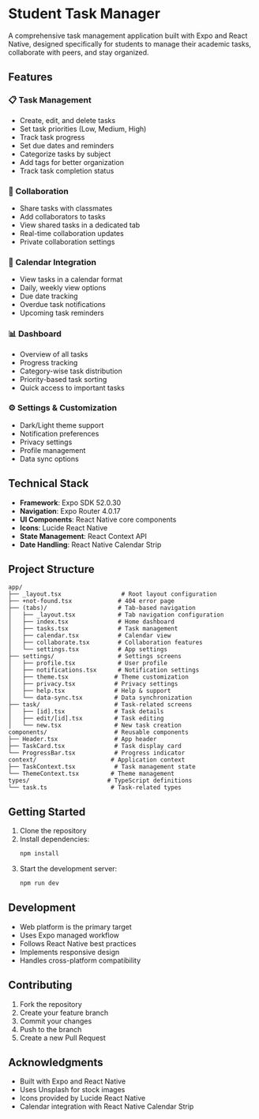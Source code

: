 # Student Task Manager

A comprehensive task management application built with Expo and React Native, designed specifically for students to manage their academic tasks, collaborate with peers, and stay organized.

## Features

### 📋 Task Management
- Create, edit, and delete tasks
- Set task priorities (Low, Medium, High)
- Track task progress
- Set due dates and reminders
- Categorize tasks by subject
- Add tags for better organization
- Track task completion status

### 👥 Collaboration
- Share tasks with classmates
- Add collaborators to tasks
- View shared tasks in a dedicated tab
- Real-time collaboration updates
- Private collaboration settings

### 📅 Calendar Integration
- View tasks in a calendar format
- Daily, weekly view options
- Due date tracking
- Overdue task notifications
- Upcoming task reminders

### 📊 Dashboard
- Overview of all tasks
- Progress tracking
- Category-wise task distribution
- Priority-based task sorting
- Quick access to important tasks

### ⚙️ Settings & Customization
- Dark/Light theme support
- Notification preferences
- Privacy settings
- Profile management
- Data sync options

## Technical Stack

- **Framework**: Expo SDK 52.0.30
- **Navigation**: Expo Router 4.0.17
- **UI Components**: React Native core components
- **Icons**: Lucide React Native
- **State Management**: React Context API
- **Date Handling**: React Native Calendar Strip

## Project Structure

```
app/
├── _layout.tsx                 # Root layout configuration
├── +not-found.tsx             # 404 error page
├── (tabs)/                    # Tab-based navigation
│   ├── _layout.tsx            # Tab navigation configuration
│   ├── index.tsx              # Home dashboard
│   ├── tasks.tsx              # Task management
│   ├── calendar.tsx           # Calendar view
│   ├── collaborate.tsx        # Collaboration features
│   └── settings.tsx           # App settings
├── settings/                  # Settings screens
│   ├── profile.tsx            # User profile
│   ├── notifications.tsx      # Notification settings
│   ├── theme.tsx             # Theme customization
│   ├── privacy.tsx           # Privacy settings
│   ├── help.tsx              # Help & support
│   └── data-sync.tsx         # Data synchronization
├── task/                     # Task-related screens
│   ├── [id].tsx              # Task details
│   ├── edit/[id].tsx         # Task editing
│   └── new.tsx               # New task creation
components/                   # Reusable components
├── Header.tsx                # App header
├── TaskCard.tsx              # Task display card
└── ProgressBar.tsx           # Progress indicator
context/                     # Application context
├── TaskContext.tsx           # Task management state
└── ThemeContext.tsx         # Theme management
types/                      # TypeScript definitions
└── task.ts                  # Task-related types
```

## Getting Started

1. Clone the repository
2. Install dependencies:
   ```bash
   npm install
   ```
3. Start the development server:
   ```bash
   npm run dev
   ```

## Development

- Web platform is the primary target
- Uses Expo managed workflow
- Follows React Native best practices
- Implements responsive design
- Handles cross-platform compatibility

## Contributing

1. Fork the repository
2. Create your feature branch
3. Commit your changes
4. Push to the branch
5. Create a new Pull Request

## Acknowledgments

- Built with Expo and React Native
- Uses Unsplash for stock images
- Icons provided by Lucide React Native
- Calendar integration with React Native Calendar Strip